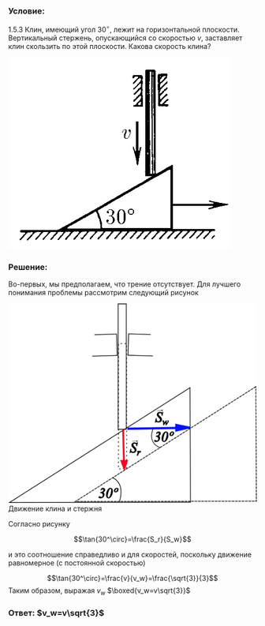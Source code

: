 ###  Условие: 

$1.5.3$ Клин, имеющий угол $30^{\circ}$, лежит на горизонтальной плоскости. Вертикальный стержень, опускающийся со скоростью $v$, заставляет клин скользить по этой плоскости. Какова скорость клина? 

![ К задаче 1.5.2 |452x389, 31%](../../img/1.5.3/statement.png)

###  Решение: 

Во-первых, мы предполагаем, что трение отсутствует. Для лучшего понимания проблемы рассмотрим следующий рисунок

![ Движение клина и стержня |558x447, 34%](../../img/1.5.3/1.5.3.png)  Движение клина и стержня 

Согласно рисунку 

$$\tan{30^\circ}=\frac{S_r}{S_w}$$ 

и это соотношение справедливо и для скоростей, поскольку движение равномерное (с постоянной скоростью) 

$$\tan{30^\circ}=\frac{v}{v_w}=\frac{\sqrt{3}}{3}$$  Таким образом, выражая $v_w$  $\boxed{v_w=v\sqrt{3}}$ 

###  Ответ: $v_w=v\sqrt{3}$

  

